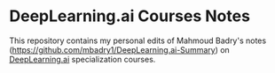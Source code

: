 # DeepLearning.ai Courses Notes

This repository contains my personal edits of Mahmoud Badry's notes (https://github.com/mbadry1/DeepLearning.ai-Summary) on [DeepLearning.ai](https://deeplearning.ai) specialization courses.

